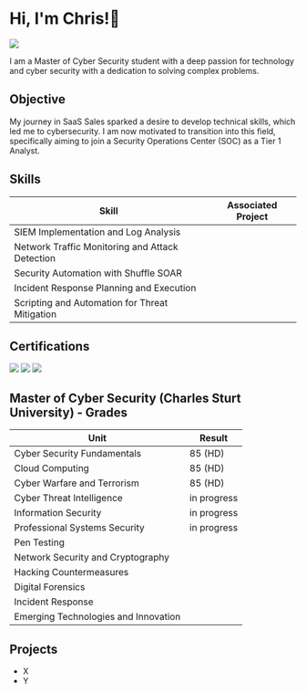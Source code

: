 # Hi, I'm Chris!👋
<a href="[https://linkedin.com](https://www.linkedin.com/in/chriskim000/)"><img src="https://img.shields.io/badge/-LinkedIn-0072b1?&style=for-the-badge&logo=linkedin&logoColor=white" /></a>

I am a Master of Cyber Security student with a deep passion for technology and cyber security with a dedication to solving complex problems.

## Objective
My journey in SaaS Sales sparked a desire to develop technical skills, which  led me to cybersecurity. I am now motivated to transition into this field, specifically aiming to join a Security Operations Center (SOC) as a Tier 1 Analyst.

## Skills
| Skill                                         | Associated Project         |
|-----------------------------------------------|----------------------------|
| SIEM Implementation and Log Analysis          | |
| Network Traffic Monitoring and Attack Detection | |
| Security Automation with Shuffle SOAR         | |
| Incident Response Planning and Execution      | |
| Scripting and Automation for Threat Mitigation | |

## Certifications
<div>
<img src="https://img.shields.io/badge/-Google%20Professional%20Cybersecurity%20Certificate-4285F4?&style=for-the-badge&logo=Google&logoColor=white" />
<img src="https://img.shields.io/badge/-CompTIA%20Security%2B-FF0000?&style=for-the-badge&logo=CompTIA&logoColor=white" />
<img src="https://img.shields.io/badge/-Security%20Blue%20Team%20Level%20One-1E90FF?&style=for-the-badge&logo=Security&logoColor=white" />
</div>

## Master of Cyber Security (Charles Sturt University) - Grades
| Unit                                  | Result          |
|---------------------------------------|-----------------|
| Cyber Security Fundamentals           | 85 (HD)         |
| Cloud Computing                       | 85 (HD)         |
| Cyber Warfare and Terrorism           | 85 (HD)         |
| Cyber Threat Intelligence             | in progress     |
| Information Security                  | in progress     |
| Professional Systems Security         | in progress     |
| Pen Testing                           |                 |
| Network Security and Cryptography     |                 |
| Hacking Countermeasures               |                 |
| Digital Forensics                     |                 |
| Incident Response                     |                 |
| Emerging Technologies and Innovation  |                 |

## Projects
- X
- Y

